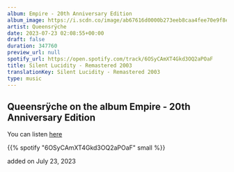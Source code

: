 ```yaml
---
album: Empire - 20th Anniversary Edition
album_image: https://i.scdn.co/image/ab67616d0000b273eeb8caa4fee70e9f8ec15d3b
artist: Queensrÿche
date: 2023-07-23 02:08:55+00:00
draft: false
duration: 347760
preview_url: null
spotify_url: https://open.spotify.com/track/6OSyCAmXT4Gkd3OQ2aPOaF
title: Silent Lucidity - Remastered 2003
translationKey: Silent Lucidity - Remastered 2003
type: music
---
```


## Queensrÿche on the album Empire - 20th Anniversary Edition

You can listen [here](https://open.spotify.com/track/6OSyCAmXT4Gkd3OQ2aPOaF)

{{% spotify "6OSyCAmXT4Gkd3OQ2aPOaF" small %}}

added on July 23, 2023